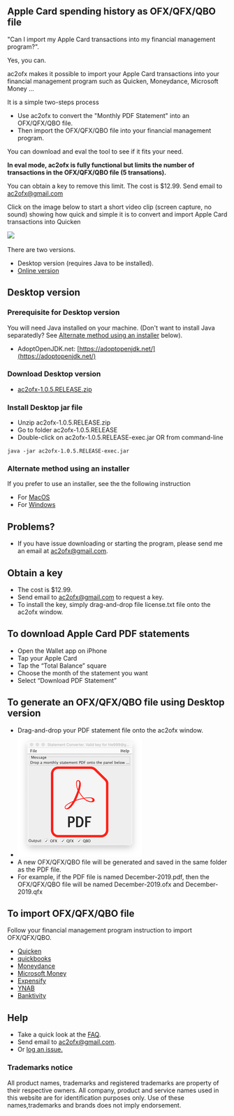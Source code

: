 ## Apple Card spending history as OFX/QFX/QBO file
"Can I import my Apple Card transactions into my financial management program?".

Yes, you can.

ac2ofx makes it possible to import your Apple Card transactions into your financial management program such as Quicken, Moneydance, Microsoft Money ...

It is a simple two-steps process

* Use ac2ofx to convert the "Monthly PDF Statement" into an OFX/QFX/QBO file.
* Then import the OFX/QFX/QBO file into your financial management program.

You can download and eval the tool to see if it fits your need.

**In eval mode, ac2ofx is fully functional but limits the number of transactions in the OFX/QFX/QBO file (5 transations).**

You can obtain a key to remove this limit. The cost is $12.99. Send email to ac2ofx@gmail.com

Click on the image below to start a short video clip (screen capture, no sound) showing how quick and simple it is to convert and import Apple Card transactions into Quicken

[![](http://img.youtube.com/vi/gDGWYvJEBzw/0.jpg)](http://www.youtube.com/watch?v=gDGWYvJEBzw "Importing Apple Card transactions into Quicken")


There are two versions.
* Desktop version (requires Java to be installed).
* [Online version](web.md#online-version)

## Desktop version

### Prerequisite for Desktop version
You will need Java installed on your machine. (Don't want to install Java separatedly? See [Alternate method using an installer](#alternate-method-using-an-installer) below).
* AdoptOpenJDK.net: [https://adoptopenjdk.net/](https://adoptopenjdk.net/) 

### Download Desktop version
* [ac2ofx-1.0.5.RELEASE.zip](https://bitbucket.org/hleofxquotesteam/dist-applecardstmt/downloads/ac2ofx-1.0.5.RELEASE.zip)

### Install Desktop jar file
* Unzip ac2ofx-1.0.5.RELEASE.zip
* Go to folder ac2ofx-1.0.5.RELEASE
* Double-click on ac2ofx-1.0.5.RELEASE-exec.jar OR from command-line
````
java -jar ac2ofx-1.0.5.RELEASE-exec.jar
````

### Alternate method using an installer
If you prefer to use an installer, see the the following instruction
* For [MacOS](macos-installer.md)
* For [Windows](win-installer.md)

## Problems?
* If you have issue downloading or starting the program, please send me an email at ac2ofx@gmail.com.

## Obtain a key
* The cost is $12.99.
* Send email to ac2ofx@gmail.com to request a key.
* To install the key, simply drag-and-drop file license.txt file onto the ac2ofx window. 

## To download Apple Card PDF statements
* Open the Wallet app on iPhone
* Tap your Apple Card
* Tap the “Total Balance” square
* Choose the month of the statement you want
* Select “Download PDF Statement”

## To generate an OFX/QFX/QBO file using Desktop version
* Drag-and-drop your PDF statement file onto the ac2ofx window.
* ![Tool Window Image](/image01.png)
* A new OFX/QFX/QBO file will be generated and saved in the same folder as the PDF file.
* For example, if the PDF file is named December-2019.pdf, then the OFX/QFX/QBO file will be named December-2019.ofx and December-2019.qfx

## To import OFX/QFX/QBO file
Follow your financial management program instruction to import OFX/QFX/QBO.
* [Quicken](quicken.md)
* [quickbooks](quickbooks.md)
* [Moneydance](moneydance.md)
* [Microsoft Money](msmoney.md)
* [Expensify](https://docs.expensify.com/en/articles/1719939-personal-cards-import-via-csv)
* [YNAB](https://www.youneedabudget.com/fbi/)
* [Banktivity](https://www.iggsoftware.com/support/articles/ibank-5/how-to-use-manualweb-downloads-in-ibank/#:~:text=)

## Help
* Take a quick look at the [FAQ](faq.md).
* Send email to ac2ofx@gmail.com.
* Or [log an issue.](https://bitbucket.org/hleofxquotesteam/dist-applecardstmt/issues)

### Trademarks notice

All product names, trademarks and registered trademarks are property of their respective owners. All company, product and service names used in this website are for identification purposes only. Use of these names,trademarks and brands does not imply endorsement.
